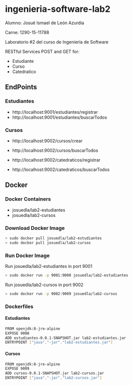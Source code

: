 # ingenieria-software-lab2

 Alumno: Josué Ismael de León Azurdia
 
 Carne: 1290-15-11788

Laboratorio #2 del curso de Ingeniería de Software

RESTful Services POST and GET for:
- Estudiante
- Curso
- Catedratico

## EndPoints
### Estudiantes
- http://localhost:9001/estudiantes/registrar
- http://localhost:9001/estudiantes/buscarTodos

### Cursos
- http://localhost:9002/cursos/crear
- http://localhost:9002/cursos/buscarTodos

- http://localhost:9002/catedraticos/registrar
- http://localhost:9002/catedraticos/buscarTodos

## Docker
### Docker Containers
* josuedla/lab2-estudiantes
* josuedla/lab2-cursos

### Download Docker Image
```sh
> sudo docker pull josuedla/lab2-estudiantes
> sudo docker pull josuedla/lab2-cursos
```

### Run Docker Image 
Run josuedla/lab2-estudiantes in port 9001
```sh
> sudo docker run -p 9001:9008 josuedla/lab2-estudiantes
```
Run josuedla/lab2-cursos in port 9002
```sh
> sudo docker run -p 9002:9009 josuedla/lab2-cursos
```

### Dockerfiles
#### Estudiantes
```sh
FROM openjdk:8-jre-alpine
EXPOSE 9008
ADD estudiantes-0.0.1-SNAPSHOT.jar lab2-estudiantes.jar
ENTRYPOINT ["java","-jar","lab2-estudiantes.jar"]
```

#### Cursos
```sh
FROM openjdk:8-jre-alpine
EXPOSE 9009
ADD cursos-0.0.1-SNAPSHOT.jar lab2-cursos.jar
ENTRYPOINT ["java","-jar","lab2-cursos.jar"]
```
